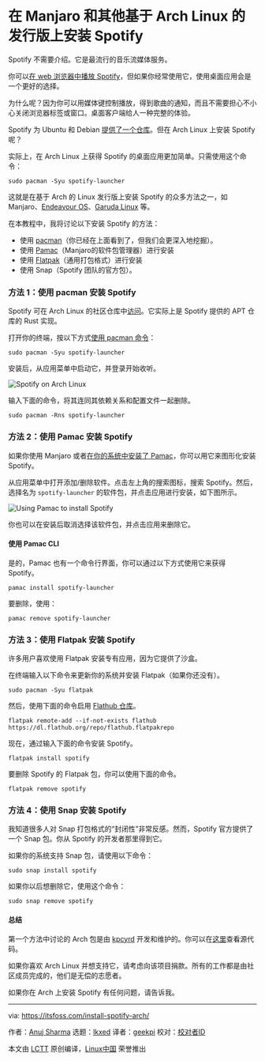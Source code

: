 [#]: subject: "Install Spotify on Manjaro and Other Arch Linux Based Distros"
[#]: via: "https://itsfoss.com/install-spotify-arch/"
[#]: author: "Anuj Sharma https://itsfoss.com/author/anuj/"
[#]: collector: "lkxed"
[#]: translator: "geekpi"
[#]: reviewer: " "
[#]: publisher: " "
[#]: url: " "

在 Manjaro 和其他基于 Arch Linux 的发行版上安装 Spotify
======
Spotify 不需要介绍。它是最流行的音乐流媒体服务。

你可以[在 web 浏览器中播放 Spotify][1]，但如果你经常使用它，使用桌面应用会是一个更好的选择。

为什么呢？因为你可以用媒体键控制播放，得到歌曲的通知，而且不需要担心不小心关闭浏览器标签或窗口。桌面客户端给人一种完整的体验。

Spotify 为 Ubuntu 和 Debian [提供了一个仓库][2]。但在 Arch Linux 上安装 Spotify 呢？

实际上，在 Arch Linux 上获得 Spotify 的桌面应用更加简单。只需使用这个命令：

```
sudo pacman -Syu spotify-launcher
```

这就是在基于 Arch 的 Linux 发行版上安装 Spotify 的众多方法之一，如 Manjaro、[Endeavour OS][3]、[Garuda Linux][4] 等。

在本教程中，我将讨论以下安装 Spotify 的方法：

* 使用 [pacman][5]（你已经在上面看到了，但我们会更深入地挖掘）。
* 使用 [Pamac][6]（Manjaro的软件包管理器）进行安装
* 使用 [Flatpak][7]（通用打包格式）进行安装
* 使用 Snap（Spotify 团队的官方包）。

### 方法 1：使用 pacman 安装 Spotify

Spotify 可在 Arch Linux 的社区仓库中[访问][8]。它实际上是 Spotify 提供的 APT 仓库的 Rust 实现。

打开你的终端，按以下方式[使用 pacman 命令][9]：

```
sudo pacman -Syu spotify-launcher
```

安装后，从应用菜单中启动它，并登录开始收听。

![Spotify on Arch Linux][10]

输入下面的命令，将其连同其依赖关系和配置文件一起删除。

```
sudo pacman -Rns spotify-launcher
```

### 方法 2：使用 Pamac 安装 Spotify

如果你使用 Manjaro 或者[在你的系统中安装了 Pamac][11]，你可以用它来图形化安装 Spotify。

从应用菜单中打开添加/删除软件。点击左上角的搜索图标，搜索 Spotify。然后，选择名为 `spotify-launcher` 的软件包，并点击应用进行安装，如下图所示。

![Using Pamac to install Spotify][12]

你也可以在安装后取消选择该软件包，并点击应用来删除它。

#### 使用 Pamac CLI

是的，Pamac 也有一个命令行界面，你可以通过以下方式使用它来获得 Spotify。

```
pamac install spotify-launcher
```

要删除，使用：

```
pamac remove spotify-launcher
```

### 方法 3：使用 Flatpak 安装 Spotify

许多用户喜欢使用 Flatpak 安装专有应用，因为它提供了沙盒。

在终端输入以下命令来更新你的系统并安装 Flatpak（如果你还没有）。

```
sudo pacman -Syu flatpak
```

然后，使用下面的命令启用 [Flathub 仓库][13]。

```
flatpak remote-add --if-not-exists flathub https://dl.flathub.org/repo/flathub.flatpakrepo
```

现在，通过输入下面的命令安装 Spotify。

```
flatpak install spotify
```

要删除 Spotify 的 Flatpak 包，你可以使用下面的命令。

```
flatpak remove spotify
```

### 方法 4：使用 Snap 安装 Spotify

我知道很多人对 Snap 打包格式的“封闭性”非常反感。然而，Spotify 官方提供了一个 Snap 包。你从 Spotify 的开发者那里得到它。

如果你的系统支持 Snap 包，请使用以下命令：

```
sudo snap install spotify
```

如果你以后想删除它，使用这个命令：

```
sudo snap remove spotify
```

#### 总结

第一个方法中讨论的 Arch 包是由 [kpcyrd][14] 开发和维护的。你可以在[这里][15]查看源代码。

如果你喜欢 Arch Linux 并想支持它，请考虑向该项目捐款。所有的工作都是由社区成员完成的，他们是无偿的志愿者。

如果你在 Arch 上安装 Spotify 有任何问题，请告诉我。

--------------------------------------------------------------------------------

via: https://itsfoss.com/install-spotify-arch/

作者：[Anuj Sharma][a]
选题：[lkxed][b]
译者：[geekpi](https://github.com/geekpi)
校对：[校对者ID](https://github.com/校对者ID)

本文由 [LCTT](https://github.com/LCTT/TranslateProject) 原创编译，[Linux中国](https://linux.cn/) 荣誉推出

[a]: https://itsfoss.com/author/anuj/
[b]: https://github.com/lkxed
[1]: https://open.spotify.com/
[2]: https://www.spotify.com/us/download/linux/
[3]: https://endeavouros.com/
[4]: https://garudalinux.org/
[5]: https://wiki.archlinux.org/title/Pacman
[6]: https://wiki.manjaro.org/index.php/Pamac
[7]: https://itsfoss.com/what-is-flatpak/
[8]: https://archlinux.org/packages/community/x86_64/spotify-launcher/
[9]: https://itsfoss.com/pacman-command/
[10]: https://itsfoss.com/wp-content/uploads/2022/07/spotify-e1658764973807.png
[11]: https://itsfoss.com/install-pamac-arch-linux/
[12]: https://itsfoss.com/wp-content/uploads/2022/07/pamac-spotify-e1658764946532.png
[13]: https://flathub.org
[14]: https://github.com/kpcyrd
[15]: https://github.com/kpcyrd/spotify-launcher

